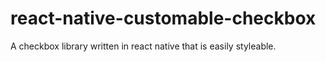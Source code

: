 # react-native-customable-checkbox
A checkbox library written in react native that is easily styleable.
